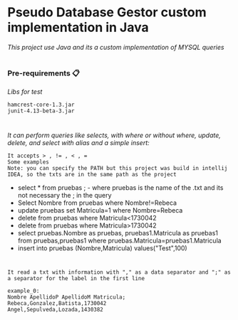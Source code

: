 # Pseudo Database Gestor custom implementation in Java 
_This project use Java and its a custom implementation of MYSQL queries_
#
### Pre-requirements 📋
_Libs for test_

```
hamcrest-core-1.3.jar
junit-4.13-beta-3.jar
```
#
_It can perform queries like selects, with where or without where, update, delete, and select with alias and a simple insert:_

```
It accepts > , != , < , =
Some examples
Note: you can specify the PATH but this project was build in intellij IDEA, so the txts are in the same path as the project

```
* select * from pruebas ; - where pruebas is the name of the .txt and its not necessary the ; in the query
* Select Nombre from pruebas where Nombre!=Rebeca
* update pruebas set Matricula=1 where Nombre=Rebeca
* delete from pruebas where Matricula<1730042
* delete from pruebas where Matricula>1730042
* select pruebas.Nombre as pruebas, pruebas1.Matricula as pruebas1 from pruebas,pruebas1 where pruebas.Matricula=pruebas1.Matricula 
* insert into pruebas (Nombre,Matricula) values("Test",100)
#

```
It read a txt with information with "," as a data separator and ";" as a separator for the label in the first line

example_0:
Nombre ApellidoP ApellidoM Matricula;
Rebeca,Gonzalez,Batista,1730042
Angel,Sepulveda,Lozada,1430382

```
#

